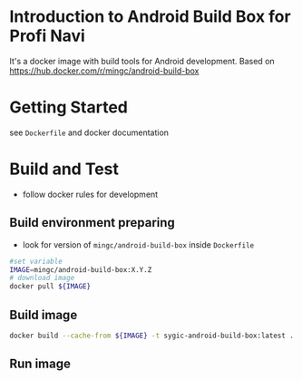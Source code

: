 # Introduction to Android Build Box for Profi Navi
It's a docker image with build tools for Android development.
Based on https://hub.docker.com/r/mingc/android-build-box

# Getting Started
see `Dockerfile` and docker documentation

# Build and Test

* follow docker rules for development

## Build environment preparing
* look for version of `mingc/android-build-box` inside `Dockerfile`

```sh
#set variable
IMAGE=mingc/android-build-box:X.Y.Z
# download image
docker pull ${IMAGE}
```

## Build image

```sh
docker build --cache-from ${IMAGE} -t sygic-android-build-box:latest .
```

## Run image
```


```
